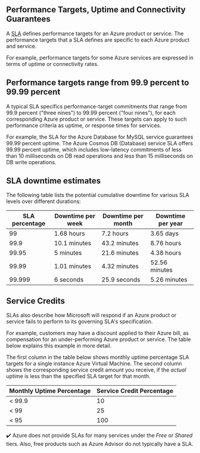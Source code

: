 ## Performance Targets, Uptime and Connectivity Guarantees

A [SLA](https://azure.microsoft.com/support/legal/sla/summary?azure-portal=true) defines performance targets for an Azure product or service.  The performance targets that a SLA defines are specific to each Azure product and service.

For example, performance targets for some Azure services are expressed in terms of uptime or connectivity rates.

## Performance targets range from 99.9 percent to 99.99 percent

A typical SLA specifics performance-target commitments that range from 99.9 percent ("three nines") to 99.99 percent ("four nines"), for each corresponding Azure product or service. These targets can apply to such performance criteria as uptime, or response times for services.

For example, the SLA for the Azure Database for MySQL service guarantees 99.99 percent uptime.  The Azure Cosmos DB (Database) service SLA offers 99.99 percent uptime, which includes low-latency commitments of less than 10 milliseconds on DB read operations and less than 15 milliseconds on DB write operations.

## SLA downtime estimates


The following table lists the potential cumulative downtime for various SLA levels over different durations:

| SLA percentage | Downtime per week | Downtime per month | Downtime per year |
| --- | --- | --- | --- |
| 99 |1.68 hours |7.2 hours |3.65 days |
| 99.9 |10.1 minutes |43.2 minutes |8.76 hours |
| 99.95 |5 minutes |21.6 minutes |4.38 hours |
| 99.99 |1.01 minutes |4.32 minutes |52.56 minutes |
| 99.999 |6 seconds |25.9 seconds |5.26 minutes |

## Service Credits

SLAs also describe how Microsoft will respond if an Azure product or service fails to perform to its governing SLA's specification.

For example, customers may have a discount applied to their Azure bill, as compensation for an under-performing Azure product or service. The table below explains this example in more detail.

The first column in the table below shows monthly uptime percentage SLA targets for a single instance Azure Virtual Machine. The second column shows the corresponding service credit amount you receive, if the *actual* uptime is less than the specified SLA target for that month.

| Monthly Uptime Percentage | Service Credit Percentage|
| --- | --- |
| < 99.9 |10 |
| < 99 |25 |
| < 95 |100 |

✔️ Azure does not provide SLAs for many services under the *Free* or *Shared* tiers. Also, free products such as Azure Advisor do not typically have a SLA.
